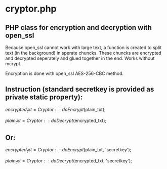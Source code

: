 # cryptor.php
## PHP class for encryption and decryption with open_ssl

Because open_ssl cannot work with large text, a function is created to split text (in the background) in sperate chuncks. 
These chuncks are encrypted and decrypted seperately and glued together in the end. 
Works without mcrypt.

Encryption is done with open_ssl AES-256-CBC method.

## Instruction (standard secretkey is provided as private static property):

$encrypted_txt    = Cryptor::doEncrypt($plain_txt);

$plain_txt        = Cryptor::doDecrypt($encrypted_txt);

## Or:

$encrypted_txt    = Cryptor::doEncrypt($plain_txt, 'secretkey');

$plain_txt        = Cryptor::doDecrypt($encrypted_txt, 'secretkey');


